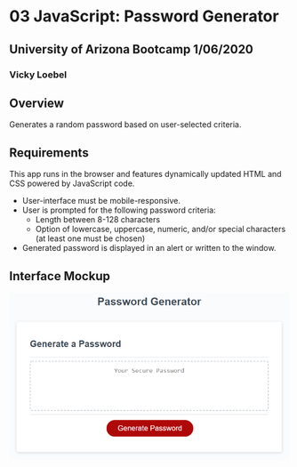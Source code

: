 # 03 JavaScript: Password Generator
## University of Arizona Bootcamp 1/06/2020  
### Vicky Loebel

## Overview
Generates a random password based on user-selected criteria. 

## Requirements  
This app runs in the browser and features dynamically updated HTML and CSS powered by  JavaScript code. 
* User-interface must be mobile-responsive.
* User is prompted for the following password criteria:
   * Length between 8-128 characters
   * Option of lowercase, uppercase, numeric, and/or special characters  (at least one must be chosen)
* Generated password is displayed in an alert or written to the window.

## Interface  Mockup


![password generator demo](./Assets/images/03-javascript-homework-demo.png)

